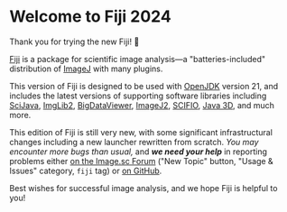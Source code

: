 # Welcome to Fiji 2024

Thank you for trying the new Fiji! &#x1F52C;

[Fiji](https://fiji.sc/) is a package for scientific
image analysis&mdash;a "batteries-included" distribution of
[ImageJ](https://imagej.net/software/imagej) with many plugins.

This version of Fiji is designed to be used with
[OpenJDK](https://en.wikipedia.org/wiki/OpenJDK) version 21,
and includes the latest versions of supporting software libraries including
[SciJava](https://imagej.net/libs/scijava),
[ImgLib2](https://imagej.net/libs/imglib2),
[BigDataViewer](https://imagej.net/plugins/bdv),
[ImageJ2](https://imagej.net/software/imagej2),
[SCIFIO](https://imagej.net/libs/scifio),
[Java 3D](https://imagej.net/libs/java-3d),
and much more.

This edition of Fiji is still very new, with some significant infrastructural
changes including a new launcher rewritten from scratch. *You may encounter
more bugs than usual,* and ***we need your help*** in reporting problems
either [on the Image.sc Forum](https://forum.image.sc/) ("New Topic" button,
"Usage & Issues" category, `fiji` tag) or
[on GitHub](https://github.com/fiji/fiji/issues/new).

Best wishes for successful image analysis, and we hope Fiji is helpful to you!
